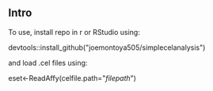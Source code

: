 ## Intro

To use, install repo in r or RStudio using:

devtools::install_github("joemontoya505/simplecelanalysis")

and load .cel files using:

eset<-ReadAffy(celfile.path="*filepath*")

